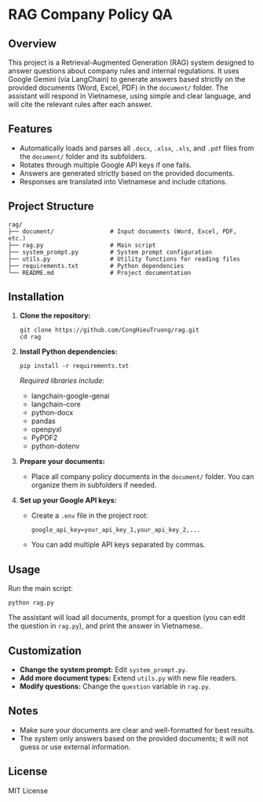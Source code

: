 # RAG Company Policy QA

## Overview

This project is a Retrieval-Augmented Generation (RAG) system designed to answer questions about company rules and internal regulations. It uses Google Gemini (via LangChain) to generate answers based strictly on the provided documents (Word, Excel, PDF) in the `document/` folder. The assistant will respond in Vietnamese, using simple and clear language, and will cite the relevant rules after each answer.

## Features

- Automatically loads and parses all `.docx`, `.xlsx`, `.xls`, and `.pdf` files from the `document/` folder and its subfolders.
- Rotates through multiple Google API keys if one fails.
- Answers are generated strictly based on the provided documents.
- Responses are translated into Vietnamese and include citations.

## Project Structure

```
rag/
├── document/                # Input documents (Word, Excel, PDF, etc.)
├── rag.py                   # Main script
├── system_prompt.py         # System prompt configuration
├── utils.py                 # Utility functions for reading files
├── requirements.txt         # Python dependencies
└── README.md                # Project documentation
```

## Installation

1. **Clone the repository:**

   ```
   git clone https://github.com/CongHieuTruong/rag.git
   cd rag
   ```

2. **Install Python dependencies:**

   ```
   pip install -r requirements.txt
   ```

   _Required libraries include:_

   - langchain-google-genai
   - langchain-core
   - python-docx
   - pandas
   - openpyxl
   - PyPDF2
   - python-dotenv

3. **Prepare your documents:**

   - Place all company policy documents in the `document/` folder. You can organize them in subfolders if needed.

4. **Set up your Google API keys:**
   - Create a `.env` file in the project root:
     ```
     google_api_key=your_api_key_1,your_api_key_2,...
     ```
   - You can add multiple API keys separated by commas.

## Usage

Run the main script:

```
python rag.py
```

The assistant will load all documents, prompt for a question (you can edit the question in `rag.py`), and print the answer in Vietnamese.

## Customization

- **Change the system prompt:** Edit `system_prompt.py`.
- **Add more document types:** Extend `utils.py` with new file readers.
- **Modify questions:** Change the `question` variable in `rag.py`.

## Notes

- Make sure your documents are clear and well-formatted for best results.
- The system only answers based on the provided documents; it will not guess or use external information.

## License

MIT License
